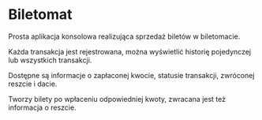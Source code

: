 # Biletomat
Prosta aplikacja konsolowa realizująca sprzedaż biletów w biletomacie. 

Każda transakcja jest rejestrowana, można wyświetlić historię pojedynczej lub wszystkich transakcji. 

Dostępne są informacje o zapłaconej kwocie, statusie transakcji, zwróconej reszcie i dacie.

Tworzy bilety po wpłaceniu odpowiedniej kwoty, zwracana jest też informacja o reszcie.
